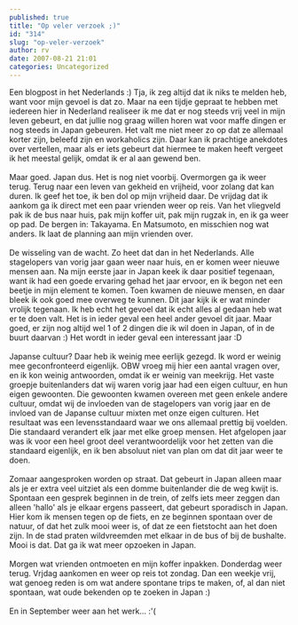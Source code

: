 ```yaml
---
published: true
title: "Op veler verzoek ;)"
id: "314"
slug: "op-veler-verzoek"
author: rv
date: 2007-08-21 21:01
categories: Uncategorized
---
```

Een blogpost in het Nederlands :) Tja, ik zeg altijd dat ik niks te melden heb, want voor mijn gevoel is dat zo. Maar na een tijdje gepraat te hebben met iedereen hier in Nederland realiseer ik me dat er nog steeds vrij veel in mijn leven gebeurt, en dat jullie nog graag willen horen wat voor maffe dingen er nog steeds in Japan gebeuren. Het valt me niet meer zo op dat ze allemaal korter zijn, beleefd zijn en workaholics zijn. Daar kan ik prachtige anekdotes over vertellen, maar als er iets gebeurt dat hiermee te maken heeft vergeet ik het meestal gelijk, omdat ik er al aan gewend ben.<br /><br />Maar goed. Japan dus. Het is nog niet voorbij. Overmorgen ga ik weer terug. Terug naar een leven van gekheid en vrijheid, voor zolang dat kan duren. Ik geef het toe, ik ben dol op mijn vrijheid daar. De vrijdag dat ik aankom ga ik direct met een paar vrienden weer op reis. Van het vliegveld pak ik de bus naar huis, pak mijn koffer uit, pak mijn rugzak in, en ik ga weer op pad. De bergen in: Takayama. En Matsumoto, en misschien nog wat anders. Ik laat de planning aan mijn vrienden over.<br /><br />De wisseling van de wacht. Zo heet dat dan in het Nederlands. Alle stagelopers van vorig jaar gaan weer naar huis, en er komen weer nieuwe mensen aan. Na mijn eerste jaar in Japan keek ik daar positief tegenaan, want ik had een goede ervaring gehad het jaar ervoor, en ik begon net een beetje in mijn element te komen. Toen kwamen de nieuwe mensen, en daar bleek ik ook goed mee overweg te kunnen. Dit jaar kijk ik er wat minder vrolijk tegenaan. Ik heb echt het gevoel dat ik echt alles al gedaan heb wat er te doen valt. Het is in ieder geval een heel ander gevoel dit jaar. Maar goed, er zijn nog altijd wel 1 of 2 dingen die ik wil doen in Japan, of in de buurt daarvan :) Het wordt in ieder geval een interessant jaar :D<br /><br />Japanse cultuur? Daar heb ik weinig mee eerlijk gezegd. Ik word er weinig mee geconfronteerd eigenlijk. OBW vroeg mij hier een aantal vragen over, en ik kon weinig antwoorden, omdat ik er weinig van meekrijg. Het vaste groepje buitenlanders dat wij waren vorig jaar had een eigen cultuur, en hun eigen gewoonten. Die gewoonten kwamen overeen met geen enkele andere cultuur, omdat wij de invloeden van de stagelopers van vorig jaar en de invloed van de Japanse cultuur mixten met onze eigen culturen. Het resultaat was een levensstandaard waar we ons allemaal prettig bij voelden. Die standaard verandert elk jaar met elke groep mensen. Het afgelopen jaar was ik voor een heel groot deel verantwoordelijk voor het zetten van die standaard eigenlijk, en ik ben absoluut niet van plan om dat dit jaar weer te doen.<br /><br />Zomaar aangesproken worden op straat. Dat gebeurt in Japan alleen maar als je er extra veel uitziet als een domme buitenlander die de weg kwijt is. Spontaan een gesprek beginnen in de trein, of zelfs iets meer zeggen dan alleen 'hallo' als je elkaar ergens passeert, dat gebeurt sporadisch in Japan. Hier kom ik mensen tegen op de fiets, en ze beginnen spontaan over de natuur, of dat het zulk mooi weer is, of dat ze een fietstocht aan het doen zijn. In de stad praten wildvreemden met elkaar in de bus of bij de bushalte. Mooi is dat. Dat ga ik wat meer opzoeken in Japan.<br /><br />Morgen wat vrienden ontmoeten en mijn koffer inpakken. Donderdag weer terug. Vrjdag aankomen en weer op reis tot zondag. Dan een weekje vrij, wat genoeg reden is om wat andere spontane trips te maken, of, al dan niet spontaan, wat oude bekenden op te zoeken in Japan :)<br /><br />En in September weer aan het werk... :'(